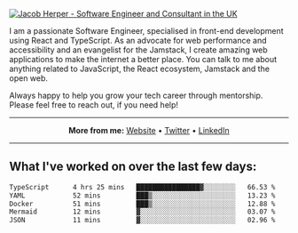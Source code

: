[![Jacob Herper - Software Engineer and Consultant in the UK](https://res.cloudinary.com/jacobherper/image/upload/v1641506277/gh-image.png)](https://jacobherper.com/)

I am a passionate Software Engineer, specialised in front-end development using React and TypeScript. As an advocate for web performance and accessibility and an evangelist for the Jamstack, I create amazing web applications to make the internet a better place. You can talk to me about anything related to JavaScript, the React ecosystem, Jamstack and the open web.

Always happy to help you grow your tech career through mentorship. Please feel free to reach out, if you need help!

---

<p align="center">
  <strong>More from me:</strong> 
  <a href="https://jacobherper.com/">Website</a> •
  <a href="https://twitter.com/intent/follow?screen_name=jakeherp&tw_p=followbutton">Twitter</a> •
  <a href="https://www.linkedin.com/in/jacobherper/">LinkedIn</a>
</p>

---

## What I've worked on over the last few days:

<!--START_SECTION:waka-->

```txt
TypeScript      4 hrs 25 mins   ████████████████▓░░░░░░░░   66.53 %
YAML            52 mins         ███▒░░░░░░░░░░░░░░░░░░░░░   13.23 %
Docker          51 mins         ███▒░░░░░░░░░░░░░░░░░░░░░   12.88 %
Mermaid         12 mins         ▓░░░░░░░░░░░░░░░░░░░░░░░░   03.07 %
JSON            11 mins         ▓░░░░░░░░░░░░░░░░░░░░░░░░   02.96 %
```

<!--END_SECTION:waka-->
